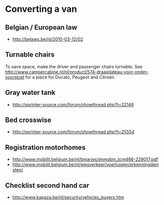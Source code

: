 # Converting a van

## Belgian / European law

- http://belaws.be/nl/2010-03-12/02

## Turnable chairs

To save space, make the driver and passenger chairs turnable.
See http://www.campercabine.nl/nl/product/574-draaiplateau-voor-onder-voorstoel for a piece for Ducato, Peugeot and Citroën.

## Gray water tank

- http://sprinter-source.com/forum/showthread.php?t=22146

## Bed crosswise

- http://sprinter-source.com/forum/showthread.php?t=25554

## Registration motorhomes

- http://www.mobilit.belgium.be/nl/binaries/immobin_tcm466-229017.pdf
- http://www.mobilit.belgium.be/nl/wegverkeer/voertuigen/erkenningdiensten/

## Checklist second hand car

- http://www.kapaza.be/nl/security/vehicles_buyers.htm